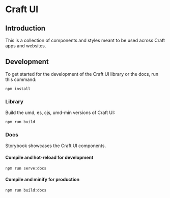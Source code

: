 # Craft UI

## Introduction
This is a collection of components and styles meant to be used across Craft apps and websites.

## Development

To get started for the development of the Craft UI library or the docs, run this command:

```
npm install
```

### Library

Build the umd, es, cjs, umd-min versions of Craft UI:
 
```
npm run build
```

### Docs

Storybook showcases the Craft UI components.

#### Compile and hot-reload for development
```
npm run serve:docs
```

#### Compile and minify for production
```
npm run build:docs
```

